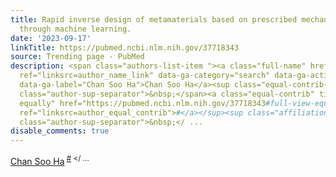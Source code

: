 ```yaml
---
title: Rapid inverse design of metamaterials based on prescribed mechanical behavior
  through machine learning.
date: '2023-09-17'
linkTitle: https://pubmed.ncbi.nlm.nih.gov/37718343
source: Trending page - PubMed
description: <span class="authors-list-item "><a class="full-name" href="https://pubmed.ncbi.nlm.nih.gov/?term=Ha+CS&amp;cauthor_id=37718343"
  ref="linksrc=author_name_link" data-ga-category="search" data-ga-action="author_link"
  data-ga-label="Chan Soo Ha">Chan Soo Ha</a><sup class="equal-contrib-container"><span
  class="author-sup-separator">&nbsp;</span><a class="equal-contrib" title="Contributed
  equally" href="https://pubmed.ncbi.nlm.nih.gov/37718343#full-view-equal-contrib-explanation"
  ref="linksrc=author_equal_contrib">#</a></sup><sup class="affiliation-links"><span
  class="author-sup-separator">&nbsp;</ ...
disable_comments: true
---
```

<span class="authors-list-item "><a class="full-name" href="https://pubmed.ncbi.nlm.nih.gov/?term=Ha+CS&amp;cauthor_id=37718343" ref="linksrc=author_name_link" data-ga-category="search" data-ga-action="author_link" data-ga-label="Chan Soo Ha">Chan Soo Ha</a><sup class="equal-contrib-container"><span class="author-sup-separator">&nbsp;</span><a class="equal-contrib" title="Contributed equally" href="https://pubmed.ncbi.nlm.nih.gov/37718343#full-view-equal-contrib-explanation" ref="linksrc=author_equal_contrib">#</a></sup><sup class="affiliation-links"><span class="author-sup-separator">&nbsp;</ ...
